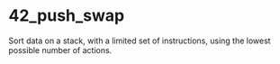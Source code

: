 # 42_push_swap
Sort data on a stack, with a limited set of instructions, using the lowest possible number of actions.
